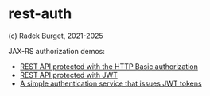 # rest-auth

(c) Radek Burget, 2021-2025

JAX-RS authorization demos:

- [REST API protected with the HTTP Basic authorization](https://github.com/DIFS-Teaching/rest-auth/tree/main/rest-auth-basic)
- [REST API protected with JWT](https://github.com/DIFS-Teaching/rest-auth/tree/main/rest-auth-jwt)
- [A simple authentication service that issues JWT tokens](https://github.com/DIFS-Teaching/rest-auth/tree/main/rest-jwt-login)
